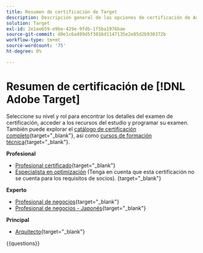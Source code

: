 ```yaml
---
title: Resumen de certificación de Target
description: Descripción general de las opciones de certificación de Adobe Target
solution: Target
exl-id: 2e1ee659-e9be-429e-9fdb-1f5ba1976bae
source-git-commit: d0e1c6a499d5f3016d1147135e2e85d2b930372b
workflow-type: tm+mt
source-wordcount: '75'
ht-degree: 0%

---
```


# Resumen de certificación de [!DNL Adobe Target]

Seleccione su nivel y rol para encontrar los detalles del examen de certificación, acceder a los recursos del estudio y programar su examen. También puede explorar el [catálogo de certificación completo](https://certification.adobe.com/certifications){target="_blank"}, así como [cursos de formación técnica](https://certification.adobe.com/courses/?/courses){target="_blank"}.

**Profesional**

* [Profesional certificado](https://certification.adobe.com/certification/target-business-practitioner-professional){target="_blank"} <!--AD0-E408-->
* [Especialista en optimización](https://certification.adobe.com/certification/optimization-specialist-professional) (Tenga en cuenta que esta certificación no se cuenta para los requisitos de socios).
  {target="_blank"} <!--AD0-E410-->

**Experto**

* [Profesional de negocios](https://certification.adobe.com/certification/target-business-practitioner-expert){target="_blank"} <!--AD0-E406-->
* [Profesional de negocios - Japonés](https://certification.adobe.com/certification/target-business-practitioner-expert){target="_blank"} <!--AD0-E406-J-->

**Principal**

* [Arquitecto](https://certification.adobe.com/certification/target-architect-master){target="_blank"} <!--AD0-E409-->

{{questions}}


